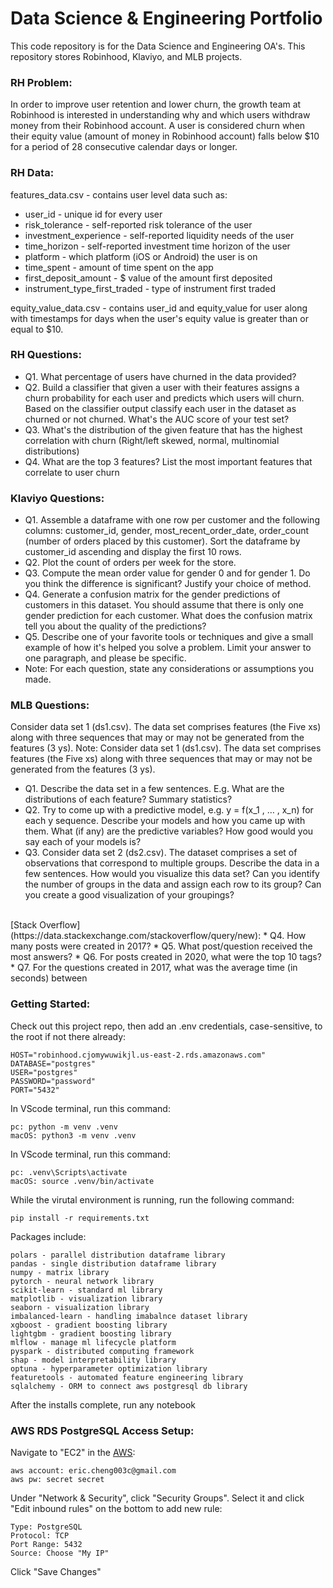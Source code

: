# Data Science & Engineering Portfolio
This code repository is for the Data Science and Engineering OA's. This repository stores Robinhood, Klaviyo, and MLB projects.

### RH Problem:

In order to improve user retention and lower churn, the growth team at Robinhood is interested in understanding why and which users withdraw money from their Robinhood account.  A user is considered churn when their equity value (amount of money in Robinhood account) falls below $10 for a period of 28 consecutive calendar days or longer.

### RH Data:

features_data.csv - contains user level data such as:
* user_id - unique id for every user
* risk_tolerance - self-reported risk tolerance of the user
* investment_experience - self-reported liquidity needs of the user
* time_horizon - self-reported investment time horizon of the user
* platform - which platform (iOS or Android) the user is on
* time_spent - amount of time spent on the app
* first_deposit_amount - $ value of the amount first deposited
* instrument_type_first_traded - type of instrument first traded


equity_value_data.csv - contains user_id and equity_value for user along with timestamps for days when the user's equity value is greater than or equal to $10.

### RH Questions:

* Q1. What percentage of users have churned in the data provided?
* Q2. Build a classifier that given a user with their features assigns a churn probability for each user and predicts which users will churn. Based on the classifier output classify each user in the dataset as churned or not churned. What's the AUC score of your test set?
* Q3. What's the distribution of the given feature that has the highest correlation with churn (Right/left skewed, normal, multinomial distributions)
* Q4. What are the top 3 features? List the most important features that correlate to user churn

### Klaviyo Questions:

* Q1. Assemble a dataframe with one row per customer and the following columns: customer_id, gender, most_recent_order_date, order_count (number of orders placed by this customer). Sort the dataframe by customer_id ascending and display the first 10 rows.
* Q2. Plot the count of orders per week for the store.
* Q3. Compute the mean order value for gender 0 and for gender 1. Do you think the difference is significant? Justify your choice of method.
* Q4. Generate a confusion matrix for the gender predictions of customers in this dataset. You should assume that there is only one gender prediction for each customer. What does the confusion matrix tell you about the quality of the predictions?
* Q5. Describe one of your favorite tools or techniques and give a small example of how it's helped you solve a problem. Limit your answer to one paragraph, and please be specific.
* Note: For each question, state any considerations or assumptions you made.

### MLB Questions:

Consider data set 1 (ds1.csv). The data set comprises features (the Five xs) along with three sequences
that may or may not be generated from the features (3 ys).
Note: Consider data set 1 (ds1.csv). The data set comprises features (the Five xs) along with three sequences
that may or may not be generated from the features (3 ys).
* Q1. Describe the data set in a few sentences. E.g. What are the distributions of each feature?
Summary statistics?
* Q2. Try to come up with a predictive model, e.g. y = f(x_1 , … , x_n) for each y sequence. Describe
your models and how you came up with them. What (if any) are the predictive variables?
How good would you say each of your models is?
* Q3. Consider data set 2 (ds2.csv). The dataset comprises a set of observations that correspond to multiple
groups. Describe the data in a few sentences. How would you visualize this data set? Can you identify the number of groups in the data and assign each row to its group? Can you create a good visualization of your groupings?
</br>
[Stack Overflow](https://data.stackexchange.com/stackoverflow/query/new):
* Q4. How many posts were created in 2017?
* Q5. What post/question received the most answers?
* Q6. For posts created in 2020, what were the top 10 tags?
* Q7. For the questions created in 2017, what was the average time (in seconds) between


### Getting Started:
Check out this project repo, then add an .env credentials, case-sensitive, to the root if not there already:
```
HOST="robinhood.cjomywuwikjl.us-east-2.rds.amazonaws.com"
DATABASE="postgres"
USER="postgres"
PASSWORD="password"
PORT="5432"
```
In VScode terminal, run this command:
```
pc: python -m venv .venv
macOS: python3 -m venv .venv
```
In VScode terminal, run this command:
```
pc: .venv\Scripts\activate
macOS: source .venv/bin/activate
```
While the virutal environment is running, run the following command:
```
pip install -r requirements.txt
```
 Packages include:
```
polars - parallel distribution dataframe library
pandas - single distribution dataframe library
numpy - matrix library
pytorch - neural network library
scikit-learn - standard ml library
matplotlib - visualization library
seaborn - visualization library
imbalanced-learn - handling imabalnce dataset library
xgboost - gradient boosting library
lightgbm - gradient boosting library
mlflow - manage ml lifecycle platform
pyspark - distributed computing framework
shap - model interpretability library
optuna - hyperparameter optimization library
featuretools - automated feature engineering library
sqlalchemy - ORM to connect aws postgresql db library
```
After the installs complete, run any notebook

### AWS RDS PostgreSQL Access Setup:
Navigate to "EC2" in the [AWS](https://us-east-2.console.aws.amazon.com/console/home?region=us-east-2):
```
aws account: eric.cheng003c@gmail.com
aws pw: secret secret
```
Under "Network & Security", click "Security Groups". Select it and click "Edit inbound rules" on the bottom to add new rule:
```
Type: PostgreSQL
Protocol: TCP
Port Range: 5432
Source: Choose "My IP"
```
Click "Save Changes"